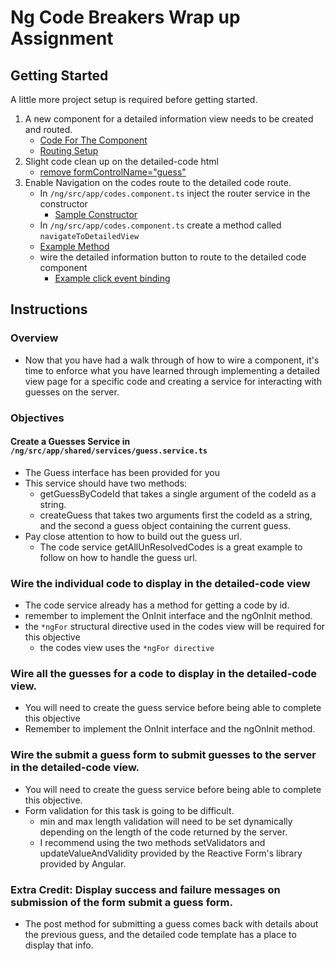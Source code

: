 # Ng Code Breakers Wrap up Assignment
## Getting Started
A little more project setup is required before getting started. 
1. A new component for a detailed information view needs to be created and routed.
    * [Code For The Component](https://github.com/ddc-nmhsd/ng-codebreakers-starter-GKephart/blob/42e22de478d73d98c96d5ea0940686fb6dc1ce23/ng/src/app/detailed-code/detailed-code.component.ts#L1-L17)
    * [Routing Setup](https://github.com/ddc-nmhsd/ng-codebreakers-starter-GKephart/blob/42e22de478d73d98c96d5ea0940686fb6dc1ce23/ng/src/app/app-routing.module.ts#L11)
2. Slight code clean up on the detailed-code html
    * [remove formControlName="guess"](https://github.com/ddc-nmhsd/ng-codebreakers-starter-GKephart/blob/42e22de478d73d98c96d5ea0940686fb6dc1ce23/ng/src/app/detailed-code/detailed-code.component.html#L31-L32)
3. Enable Navigation on the codes route to the detailed code route.
    * In `/ng/src/app/codes.component.ts` inject the router service in the constructor
      * [Sample Constructor](https://github.com/ddc-nmhsd/ng-codebreakers-starter-GKephart/blob/42e22de478d73d98c96d5ea0940686fb6dc1ce23/ng/src/app/codes/codes.component.ts#L27-L41)
    *  In `/ng/src/app/codes.component.ts` create a method called `navigateToDetailedView`
      * [Example Method](https://github.com/ddc-nmhsd/ng-codebreakers-starter-GKephart/blob/42e22de478d73d98c96d5ea0940686fb6dc1ce23/ng/src/app/codes/codes.component.ts#L77-L87)
    * wire the detailed information button to route to the detailed code component
      * [Example click event binding](https://github.com/ddc-nmhsd/ng-codebreakers-starter-GKephart/blob/42e22de478d73d98c96d5ea0940686fb6dc1ce23/ng/src/app/codes/codes.component.html#L71-L73)
## Instructions 
### Overview
* Now that you have had a walk through of how to wire a component, it's time to enforce what you have learned through 
implementing a detailed view page for a specific code and creating a service for interacting with guesses on the server.
### Objectives 
#### Create a Guesses Service in `/ng/src/app/shared/services/guess.service.ts`
* The Guess interface has been provided for you 
* This service should have two methods:
   * getGuessByCodeId that takes a single argument of the codeId as a string.
   * createGuess that takes two arguments first the codeId as a string, and the second a guess object containing the current guess.
* Pay close attention to how to build out the guess url. 
     * The code service getAllUnResolvedCodes is a great example to follow on how to handle the guess url.
### Wire the individual code to display in the detailed-code view
* The code service already has a method for getting a code by id.
* remember to implement the OnInit interface and the ngOnInit method.
* the `*ngFor` structural directive used in the codes view will be required for this objective
   * the codes view uses the `*ngFor directive`
### Wire all the guesses for a code to display in the detailed-code view. 
* You will need to create the guess service before being able to complete this objective
* Remember to implement the OnInit interface and the ngOnInit method.
### Wire the submit a guess form to submit guesses to the server in the detailed-code view.
* You will need to create the guess service before being able to complete this objective.
* Form validation for this task is going to be difficult.
   * min and max length validation will need to be set dynamically depending on the length of the code returned by the server.
   * I recommend using the two methods setValidators and updateValueAndValidity provided by the Reactive Form's library provided by Angular.
### Extra Credit: Display success and failure messages on submission of the form submit a guess form.
* The post method for submitting a guess comes back with details about the previous guess, and the detailed code template has a place to display that info.
